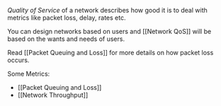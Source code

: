 *Quality of Service* of a network describes how good it is to deal with metrics like packet loss, delay, rates etc. 

You can design networks based on users and [[Network QoS]] will be based on the wants and needs of users. 

Read [[Packet Queuing and Loss]] for more details on how packet loss occurs. 

Some Metrics: 
- [[Packet Queuing and Loss]]
- [[Network Throughput]]